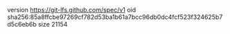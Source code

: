 version https://git-lfs.github.com/spec/v1
oid sha256:85a8ffcbe97269cf782d53ba1b61a7bcc96db0dc4fcf523f324625b7d5c6eb6b
size 21154

